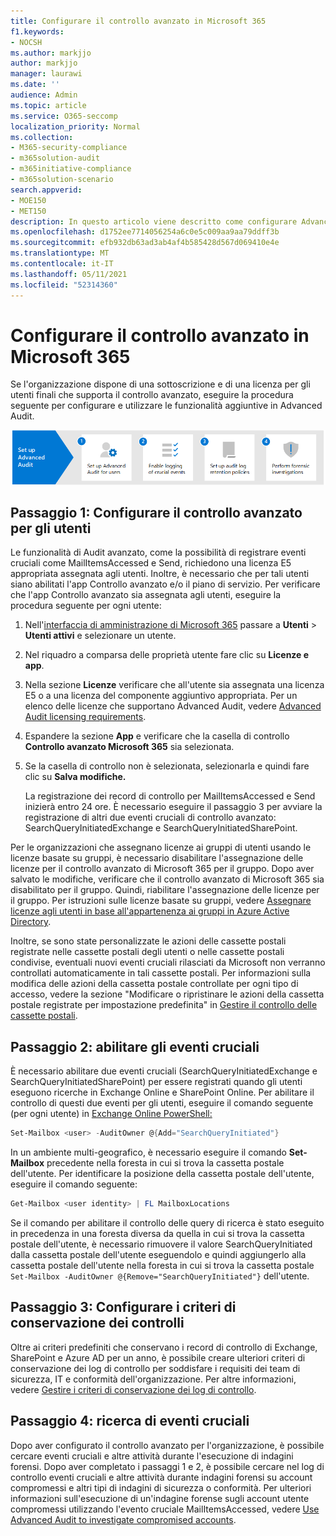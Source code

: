 ```yaml
---
title: Configurare il controllo avanzato in Microsoft 365
f1.keywords:
- NOCSH
ms.author: markjjo
author: markjjo
manager: laurawi
ms.date: ''
audience: Admin
ms.topic: article
ms.service: O365-seccomp
localization_priority: Normal
ms.collection:
- M365-security-compliance
- m365solution-audit
- m365initiative-compliance
- m365solution-scenario
search.appverid:
- MOE150
- MET150
description: In questo articolo viene descritto come configurare Advanced Audit in modo da poter eseguire indagini forensi quando gli account utente vengono compromessi o per indagare altri incidenti correlati alla sicurezza.
ms.openlocfilehash: d1752ee7714056254a6c0e5c009aa9aa79ddff3b
ms.sourcegitcommit: efb932db63ad3ab4af4b585428d567d069410e4e
ms.translationtype: MT
ms.contentlocale: it-IT
ms.lasthandoff: 05/11/2021
ms.locfileid: "52314360"
---
```

# <a name="set-up-advanced-audit-in-microsoft-365"></a>Configurare il controllo avanzato in Microsoft 365

Se l'organizzazione dispone di una sottoscrizione e di una licenza per gli utenti finali che supporta il controllo avanzato, eseguire la procedura seguente per configurare e utilizzare le funzionalità aggiuntive in Advanced Audit.

![Flusso di lavoro per la configurazione del controllo avanzato](../media/AdvancedAuditWorkflow.png)

## <a name="step1-set-up-advanced-audit-for-users"></a>Passaggio 1: Configurare il controllo avanzato per gli utenti

Le funzionalità di Audit avanzato, come la possibilità di registrare eventi cruciali come MailItemsAccessed e Send, richiedono una licenza E5 appropriata assegnata agli utenti. Inoltre, è necessario che per tali utenti siano abilitati l'app Controllo avanzato e/o il piano di servizio. Per verificare che l'app Controllo avanzato sia assegnata agli utenti, eseguire la procedura seguente per ogni utente:

1. Nell'[interfaccia di amministrazione di Microsoft 365](https://admin.microsoft.com/Adminportal) passare a **Utenti** > **Utenti attivi** e selezionare un utente.

2. Nel riquadro a comparsa delle proprietà utente fare clic su **Licenze e app**.

3. Nella sezione **Licenze** verificare che all'utente sia assegnata una licenza E5 o a una licenza del componente aggiuntivo appropriata. Per un elenco delle licenze che supportano Advanced Audit, vedere [Advanced Audit licensing requirements](auditing-solutions-overview.md#advanced-audit-1).

4. Espandere la sezione **App** e verificare che la casella di controllo **Controllo avanzato Microsoft 365** sia selezionata.

5. Se la casella di controllo non è selezionata, selezionarla e quindi fare clic su **Salva modifiche.**

   La registrazione dei record di controllo per MailItemsAccessed e Send inizierà entro 24 ore. È necessario eseguire il passaggio 3 per avviare la registrazione di altri due eventi cruciali di controllo avanzato: SearchQueryInitiatedExchange e SearchQueryInitiatedSharePoint.

Per le organizzazioni che assegnano licenze ai gruppi di utenti usando le licenze basate su gruppi, è necessario disabilitare l'assegnazione delle licenze per il controllo avanzato di Microsoft 365 per il gruppo. Dopo aver salvato le modifiche, verificare che il controllo avanzato di Microsoft 365 sia disabilitato per il gruppo. Quindi, riabilitare l'assegnazione delle licenze per il gruppo. Per istruzioni sulle licenze basate su gruppi, vedere [Assegnare licenze agli utenti in base all'appartenenza ai gruppi in Azure Active Directory](/azure/active-directory/users-groups-roles/licensing-groups-assign).

Inoltre, se sono state personalizzate le azioni delle cassette postali registrate nelle cassette postali degli utenti o nelle cassette postali condivise, eventuali nuovi eventi cruciali rilasciati da Microsoft non verranno controllati automaticamente in tali cassette postali. Per informazioni sulla modifica delle azioni della cassetta postale controllate per ogni tipo di accesso, vedere la sezione "Modificare o ripristinare le azioni della cassetta postale registrate per impostazione predefinita" in [Gestire il controllo delle cassette postali](enable-mailbox-auditing.md#change-or-restore-mailbox-actions-logged-by-default).

## <a name="step-2-enable-crucial-events"></a>Passaggio 2: abilitare gli eventi cruciali

È necessario abilitare due eventi cruciali (SearchQueryInitiatedExchange e SearchQueryInitiatedSharePoint) per essere registrati quando gli utenti eseguono ricerche in Exchange Online e SharePoint Online. Per abilitare il controllo di questi due eventi per gli utenti, eseguire il comando seguente (per ogni utente) in [Exchange Online PowerShell:](/powershell/exchange/connect-to-exchange-online-powershell)

```powershell
Set-Mailbox <user> -AuditOwner @{Add="SearchQueryInitiated"}
```

In un ambiente multi-geografico, è necessario eseguire il comando **Set-Mailbox** precedente nella foresta in cui si trova la cassetta postale dell'utente. Per identificare la posizione della cassetta postale dell'utente, eseguire il comando seguente: 

```powershell
Get-Mailbox <user identity> | FL MailboxLocations
```

Se il comando per abilitare il controllo delle query di ricerca è stato eseguito in precedenza in una foresta diversa da quella in cui si trova la cassetta postale dell'utente, è necessario rimuovere il valore SearchQueryInitiated dalla cassetta postale dell'utente eseguendolo e quindi aggiungerlo alla cassetta postale dell'utente nella foresta in cui si trova la cassetta postale `Set-Mailbox -AuditOwner @{Remove="SearchQueryInitiated"}` dell'utente.

## <a name="step-3-set-up-audit-retention-policies"></a>Passaggio 3: Configurare i criteri di conservazione dei controlli

Oltre ai criteri predefiniti che conservano i record di controllo di Exchange, SharePoint e Azure AD per un anno, è possibile creare ulteriori criteri di conservazione dei log di controllo per soddisfare i requisiti dei team di sicurezza, IT e conformità dell'organizzazione. Per altre informazioni, vedere [Gestire i criteri di conservazione dei log di controllo](audit-log-retention-policies.md).

## <a name="step-4-search-for-crucial-events"></a>Passaggio 4: ricerca di eventi cruciali

Dopo aver configurato il controllo avanzato per l'organizzazione, è possibile cercare eventi cruciali e altre attività durante l'esecuzione di indagini forensi. Dopo aver completato i passaggi 1 e 2, è possibile cercare nel log di controllo eventi cruciali e altre attività durante indagini forensi su account compromessi e altri tipi di indagini di sicurezza o conformità. Per ulteriori informazioni sull'esecuzione di un'indagine forense sugli account utente compromessi utilizzando l'evento cruciale MailItemsAccessed, vedere [Use Advanced Audit to investigate compromised accounts](mailitemsaccessed-forensics-investigations.md).
